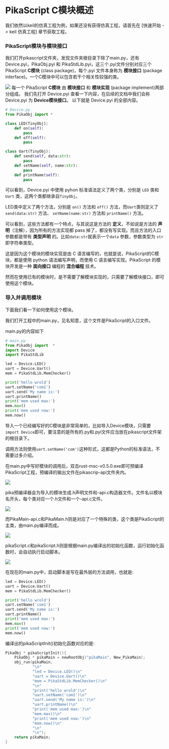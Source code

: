 # PikaScript C模块概述

我们依然以keil的仿真工程为例，如果还没有获得仿真工程，请首先在 [快速开始 -> keil 仿真工程] 章节获取工程。
### PikaScript模块与模块接口
我们打开pikascript文件夹，发现文件夹根目录下除了main.py，还有Device.pyi，PikaObj.pyi 和 PikaStdLib.pyi，这三个.pyi文件分别对应三个PikaScript **C模块** (class package)，每个.pyi 文件本身称为 **模块接口** (package interface)。一个C模块中可以包含若干个相关性较强的类。

![](../assets/1638582993068-0a8afe28-baa2-41ad-bac1-6626d50192ad.png)
每一个 PikaScript **C模块** 由 **模块接口** 和 **模块实现** (package implement)两部分组成。
我们先打开 Device.pyi 查看一下内容，在后续的文档中我们会称 Device.pyi 为 **Device模块接口**。
以下就是 Device.pyi 的全部内容。

```python
# Device.py
from PikaObj import *

class LED(TinyObj):
    def on(self):
        pass
    def off(self):
        pass

class Uart(TinyObj):
    def send(self, data:str):
        pass
    def setName(self, name:str):
        pass
    def printName(self):
        pass
```


可以看到，Device.pyi 中使用 pyhon 标准语法定义了两个类，分别是 `LED` 类和 `Uart` 类，这两个类都继承自`TinyObj`。


LED类中定义了两个方法，分别是 `on()` 方法和 `off()` 方法，而`Uart`类则定义了 `send(data:str)` 方法、 `setName(name:str)` 方法和 `printName()` 方法。


可以看到，这些方法都有一个特点，与其说这是方法的 **定义**，不如说是方法的 **声明**（注解），因为所有的方法实现都 pass 掉了，都没有写实现。而且方法的入口参数都是带有 **类型声明** 的。比如`data:str`就表示一个`data` 参数，参数类型为 `str` 即字符串类型。


这是因为这个模块的模块实现是由 C 语言编写的，也就是说，PikaScript的C模块，都是使用 python 语法编写声明，而使用 C 语言编写实现。PikaScript 的模块开发是一种 **面向接口** 编程的 **混合编程** 技术。


然而在使用已有的模块时，是不需要了解模块实现的，只需要了解模块接口，即可使用这个模块。


### 导入并调用模块


下面我们看一下如何使用这个模块。


我们打开工程中的main.py，见名知意，这个文件是PikaScript的入口文件。


main.py的内容如下


```python
# main.py
from PikaObj import  *
import Device
import PikaStdLib 

led = Device.LED()
uart = Device.Uart()
mem = PikaStdLib.MemChecker()

print('hello wrold')
uart.setName('com1')
uart.send('My name is:')
uart.printName()
print('mem used max:')
mem.max()
print('mem used now:')
mem.now()
```


导入一个已经编写好的C模块是非常简单的，比如导入Device模块，只需要`import Device`即可，要注意的是所有的.py和.pyi文件应当放在pikascript文件架的根目录下。


调用方法则使用`uart.setName('com')`这种形式，这都是Python的标准语法，不需要过多介绍。


在main.py中写好模块的调用后，双击rust-msc-v0.5.0.exe即可预编译PikaScript工程，预编译的输出文件在pikascrip-api文件夹内。


![](../assets/1638582989556-feafe97a-037f-44b2-8f2c-55ddf8f041ea.png)


pika预编译器会为导入的模块生成.h声明文件和-api.c构造器文件。文件名以模块名开头，每个类对应一个.h文件和一个-api.c文件。


![](../assets/1638582990457-2540db61-f185-4100-8b63-4d6d599c3b0e.png)


而PikaMain-api.c和PikaMain.h则是对应了一个特殊的类，这个类是PikaScript的主类，由main.py编译而成。


![](../assets/1638582990858-10783588-5ff0-469e-b64d-50e56e2357bc.png)


pikaScript.c和pikaScript.h则是根据main.py编译出的初始化函数，运行初始化函数时，会自动执行启动脚本。


![](../assets/1638582992822-6c4a7f39-a379-4c66-991a-1935ec3bfa7a.png)


在现在的main.py中，启动脚本是写在最外层的方法调用，也就是:


```python
led = Device.LED()
uart = Device.Uart()
mem = PikaStdLib.MemChecker()

print('hello wrold')
uart.setName('com1')
uart.send('My name is:')
uart.printName()
print('mem used max:')
mem.max()
print('mem used now:')
mem.now()
```


编译出的pikaScriptInit()初始化函数对应的是:


```c
PikaObj * pikaScriptInit(){
    PikaObj * pikaMain = newRootObj("pikaMain", New_PikaMain);
    obj_run(pikaMain,
            "\n"
            "led = Device.LED()\n"
            "uart = Device.Uart()\n"
            "mem = PikaStdLib.MemChecker()\n"
            "\n"
            "print('hello wrold')\n"
            "uart.setName('com1')\n"
            "uart.send('My name is:')\n"
            "uart.printName()\n"
            "print('mem used max:')\n"
            "mem.max()\n"
            "print('mem used now:')\n"
            "mem.now()\n"
            "\n"
            "\n");
    return pikaMain;
}
```
